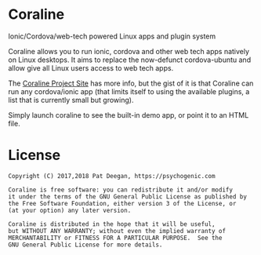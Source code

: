 Coraline
========
Ionic/Cordova/web-tech powered Linux apps and plugin system

Coraline allows you to run ionic, cordova and other web tech apps natively on Linux desktops.  It aims to replace the now-defunct cordova-ubuntu and allow give all Linux users access to web tech apps.

The [Coraline Project Site](https://coraline.psychogenic.com/) has more info, but the gist of it is that Coraline can run any cordova/ionic app (that limits itself to using the available plugins, a list that is currently small but growing).

Simply launch coraline to see the built-in demo app, or point it to an HTML file.


License
=======

   
    Copyright (C) 2017,2018 Pat Deegan, https://psychogenic.com

    Coraline is free software: you can redistribute it and/or modify
    it under the terms of the GNU General Public License as published by
    the Free Software Foundation, either version 3 of the License, or
    (at your option) any later version.

    Coraline is distributed in the hope that it will be useful,
    but WITHOUT ANY WARRANTY; without even the implied warranty of
    MERCHANTABILITY or FITNESS FOR A PARTICULAR PURPOSE.  See the
    GNU General Public License for more details.


